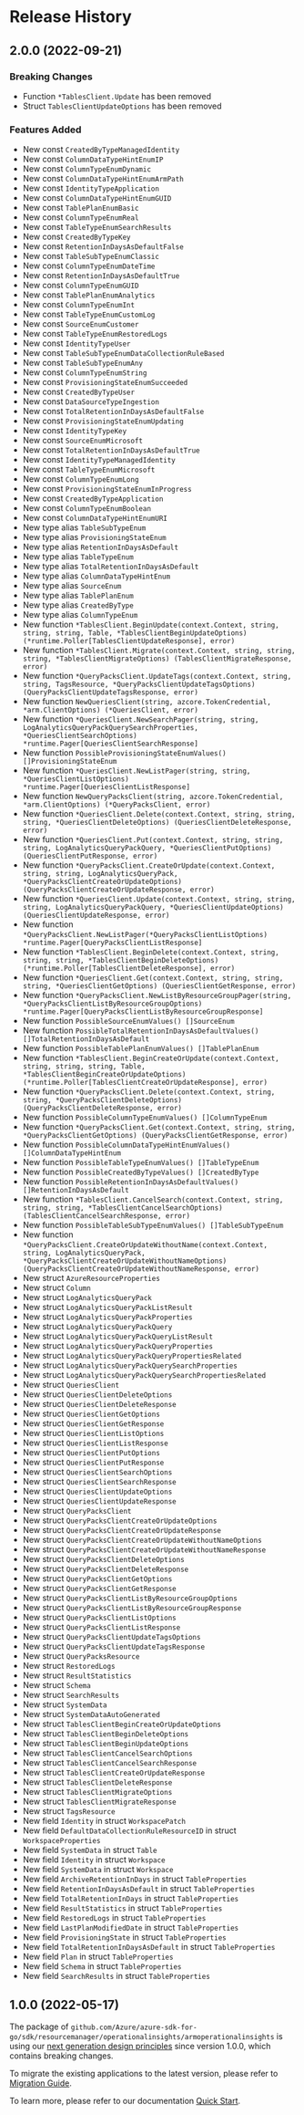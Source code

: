 # Release History

## 2.0.0 (2022-09-21)
### Breaking Changes

- Function `*TablesClient.Update` has been removed
- Struct `TablesClientUpdateOptions` has been removed

### Features Added

- New const `CreatedByTypeManagedIdentity`
- New const `ColumnDataTypeHintEnumIP`
- New const `ColumnTypeEnumDynamic`
- New const `ColumnDataTypeHintEnumArmPath`
- New const `IdentityTypeApplication`
- New const `ColumnDataTypeHintEnumGUID`
- New const `TablePlanEnumBasic`
- New const `ColumnTypeEnumReal`
- New const `TableTypeEnumSearchResults`
- New const `CreatedByTypeKey`
- New const `RetentionInDaysAsDefaultFalse`
- New const `TableSubTypeEnumClassic`
- New const `ColumnTypeEnumDateTime`
- New const `RetentionInDaysAsDefaultTrue`
- New const `ColumnTypeEnumGUID`
- New const `TablePlanEnumAnalytics`
- New const `ColumnTypeEnumInt`
- New const `TableTypeEnumCustomLog`
- New const `SourceEnumCustomer`
- New const `TableTypeEnumRestoredLogs`
- New const `IdentityTypeUser`
- New const `TableSubTypeEnumDataCollectionRuleBased`
- New const `TableSubTypeEnumAny`
- New const `ColumnTypeEnumString`
- New const `ProvisioningStateEnumSucceeded`
- New const `CreatedByTypeUser`
- New const `DataSourceTypeIngestion`
- New const `TotalRetentionInDaysAsDefaultFalse`
- New const `ProvisioningStateEnumUpdating`
- New const `IdentityTypeKey`
- New const `SourceEnumMicrosoft`
- New const `TotalRetentionInDaysAsDefaultTrue`
- New const `IdentityTypeManagedIdentity`
- New const `TableTypeEnumMicrosoft`
- New const `ColumnTypeEnumLong`
- New const `ProvisioningStateEnumInProgress`
- New const `CreatedByTypeApplication`
- New const `ColumnTypeEnumBoolean`
- New const `ColumnDataTypeHintEnumURI`
- New type alias `TableSubTypeEnum`
- New type alias `ProvisioningStateEnum`
- New type alias `RetentionInDaysAsDefault`
- New type alias `TableTypeEnum`
- New type alias `TotalRetentionInDaysAsDefault`
- New type alias `ColumnDataTypeHintEnum`
- New type alias `SourceEnum`
- New type alias `TablePlanEnum`
- New type alias `CreatedByType`
- New type alias `ColumnTypeEnum`
- New function `*TablesClient.BeginUpdate(context.Context, string, string, string, Table, *TablesClientBeginUpdateOptions) (*runtime.Poller[TablesClientUpdateResponse], error)`
- New function `*TablesClient.Migrate(context.Context, string, string, string, *TablesClientMigrateOptions) (TablesClientMigrateResponse, error)`
- New function `*QueryPacksClient.UpdateTags(context.Context, string, string, TagsResource, *QueryPacksClientUpdateTagsOptions) (QueryPacksClientUpdateTagsResponse, error)`
- New function `NewQueriesClient(string, azcore.TokenCredential, *arm.ClientOptions) (*QueriesClient, error)`
- New function `*QueriesClient.NewSearchPager(string, string, LogAnalyticsQueryPackQuerySearchProperties, *QueriesClientSearchOptions) *runtime.Pager[QueriesClientSearchResponse]`
- New function `PossibleProvisioningStateEnumValues() []ProvisioningStateEnum`
- New function `*QueriesClient.NewListPager(string, string, *QueriesClientListOptions) *runtime.Pager[QueriesClientListResponse]`
- New function `NewQueryPacksClient(string, azcore.TokenCredential, *arm.ClientOptions) (*QueryPacksClient, error)`
- New function `*QueriesClient.Delete(context.Context, string, string, string, *QueriesClientDeleteOptions) (QueriesClientDeleteResponse, error)`
- New function `*QueriesClient.Put(context.Context, string, string, string, LogAnalyticsQueryPackQuery, *QueriesClientPutOptions) (QueriesClientPutResponse, error)`
- New function `*QueryPacksClient.CreateOrUpdate(context.Context, string, string, LogAnalyticsQueryPack, *QueryPacksClientCreateOrUpdateOptions) (QueryPacksClientCreateOrUpdateResponse, error)`
- New function `*QueriesClient.Update(context.Context, string, string, string, LogAnalyticsQueryPackQuery, *QueriesClientUpdateOptions) (QueriesClientUpdateResponse, error)`
- New function `*QueryPacksClient.NewListPager(*QueryPacksClientListOptions) *runtime.Pager[QueryPacksClientListResponse]`
- New function `*TablesClient.BeginDelete(context.Context, string, string, string, *TablesClientBeginDeleteOptions) (*runtime.Poller[TablesClientDeleteResponse], error)`
- New function `*QueriesClient.Get(context.Context, string, string, string, *QueriesClientGetOptions) (QueriesClientGetResponse, error)`
- New function `*QueryPacksClient.NewListByResourceGroupPager(string, *QueryPacksClientListByResourceGroupOptions) *runtime.Pager[QueryPacksClientListByResourceGroupResponse]`
- New function `PossibleSourceEnumValues() []SourceEnum`
- New function `PossibleTotalRetentionInDaysAsDefaultValues() []TotalRetentionInDaysAsDefault`
- New function `PossibleTablePlanEnumValues() []TablePlanEnum`
- New function `*TablesClient.BeginCreateOrUpdate(context.Context, string, string, string, Table, *TablesClientBeginCreateOrUpdateOptions) (*runtime.Poller[TablesClientCreateOrUpdateResponse], error)`
- New function `*QueryPacksClient.Delete(context.Context, string, string, *QueryPacksClientDeleteOptions) (QueryPacksClientDeleteResponse, error)`
- New function `PossibleColumnTypeEnumValues() []ColumnTypeEnum`
- New function `*QueryPacksClient.Get(context.Context, string, string, *QueryPacksClientGetOptions) (QueryPacksClientGetResponse, error)`
- New function `PossibleColumnDataTypeHintEnumValues() []ColumnDataTypeHintEnum`
- New function `PossibleTableTypeEnumValues() []TableTypeEnum`
- New function `PossibleCreatedByTypeValues() []CreatedByType`
- New function `PossibleRetentionInDaysAsDefaultValues() []RetentionInDaysAsDefault`
- New function `*TablesClient.CancelSearch(context.Context, string, string, string, *TablesClientCancelSearchOptions) (TablesClientCancelSearchResponse, error)`
- New function `PossibleTableSubTypeEnumValues() []TableSubTypeEnum`
- New function `*QueryPacksClient.CreateOrUpdateWithoutName(context.Context, string, LogAnalyticsQueryPack, *QueryPacksClientCreateOrUpdateWithoutNameOptions) (QueryPacksClientCreateOrUpdateWithoutNameResponse, error)`
- New struct `AzureResourceProperties`
- New struct `Column`
- New struct `LogAnalyticsQueryPack`
- New struct `LogAnalyticsQueryPackListResult`
- New struct `LogAnalyticsQueryPackProperties`
- New struct `LogAnalyticsQueryPackQuery`
- New struct `LogAnalyticsQueryPackQueryListResult`
- New struct `LogAnalyticsQueryPackQueryProperties`
- New struct `LogAnalyticsQueryPackQueryPropertiesRelated`
- New struct `LogAnalyticsQueryPackQuerySearchProperties`
- New struct `LogAnalyticsQueryPackQuerySearchPropertiesRelated`
- New struct `QueriesClient`
- New struct `QueriesClientDeleteOptions`
- New struct `QueriesClientDeleteResponse`
- New struct `QueriesClientGetOptions`
- New struct `QueriesClientGetResponse`
- New struct `QueriesClientListOptions`
- New struct `QueriesClientListResponse`
- New struct `QueriesClientPutOptions`
- New struct `QueriesClientPutResponse`
- New struct `QueriesClientSearchOptions`
- New struct `QueriesClientSearchResponse`
- New struct `QueriesClientUpdateOptions`
- New struct `QueriesClientUpdateResponse`
- New struct `QueryPacksClient`
- New struct `QueryPacksClientCreateOrUpdateOptions`
- New struct `QueryPacksClientCreateOrUpdateResponse`
- New struct `QueryPacksClientCreateOrUpdateWithoutNameOptions`
- New struct `QueryPacksClientCreateOrUpdateWithoutNameResponse`
- New struct `QueryPacksClientDeleteOptions`
- New struct `QueryPacksClientDeleteResponse`
- New struct `QueryPacksClientGetOptions`
- New struct `QueryPacksClientGetResponse`
- New struct `QueryPacksClientListByResourceGroupOptions`
- New struct `QueryPacksClientListByResourceGroupResponse`
- New struct `QueryPacksClientListOptions`
- New struct `QueryPacksClientListResponse`
- New struct `QueryPacksClientUpdateTagsOptions`
- New struct `QueryPacksClientUpdateTagsResponse`
- New struct `QueryPacksResource`
- New struct `RestoredLogs`
- New struct `ResultStatistics`
- New struct `Schema`
- New struct `SearchResults`
- New struct `SystemData`
- New struct `SystemDataAutoGenerated`
- New struct `TablesClientBeginCreateOrUpdateOptions`
- New struct `TablesClientBeginDeleteOptions`
- New struct `TablesClientBeginUpdateOptions`
- New struct `TablesClientCancelSearchOptions`
- New struct `TablesClientCancelSearchResponse`
- New struct `TablesClientCreateOrUpdateResponse`
- New struct `TablesClientDeleteResponse`
- New struct `TablesClientMigrateOptions`
- New struct `TablesClientMigrateResponse`
- New struct `TagsResource`
- New field `Identity` in struct `WorkspacePatch`
- New field `DefaultDataCollectionRuleResourceID` in struct `WorkspaceProperties`
- New field `SystemData` in struct `Table`
- New field `Identity` in struct `Workspace`
- New field `SystemData` in struct `Workspace`
- New field `ArchiveRetentionInDays` in struct `TableProperties`
- New field `RetentionInDaysAsDefault` in struct `TableProperties`
- New field `TotalRetentionInDays` in struct `TableProperties`
- New field `ResultStatistics` in struct `TableProperties`
- New field `RestoredLogs` in struct `TableProperties`
- New field `LastPlanModifiedDate` in struct `TableProperties`
- New field `ProvisioningState` in struct `TableProperties`
- New field `TotalRetentionInDaysAsDefault` in struct `TableProperties`
- New field `Plan` in struct `TableProperties`
- New field `Schema` in struct `TableProperties`
- New field `SearchResults` in struct `TableProperties`


## 1.0.0 (2022-05-17)

The package of `github.com/Azure/azure-sdk-for-go/sdk/resourcemanager/operationalinsights/armoperationalinsights` is using our [next generation design principles](https://azure.github.io/azure-sdk/general_introduction.html) since version 1.0.0, which contains breaking changes.

To migrate the existing applications to the latest version, please refer to [Migration Guide](https://aka.ms/azsdk/go/mgmt/migration).

To learn more, please refer to our documentation [Quick Start](https://aka.ms/azsdk/go/mgmt).